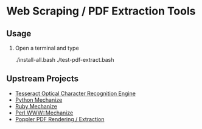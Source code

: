 # Web Scraping / PDF Extraction Tools

## Usage

1. Open a terminal and type

	./install-all.bash
	./test-pdf-extract.bash

## Upstream Projects
* [Tesseract Optical Character Recognition Engine](https://code.google.com/p/tesseract-ocr/)
* [Python Mechanize](http://wwwsearch.sourceforge.net/mechanize/)
* [Ruby Mechanize](http://mechanize.rubyforge.org/)
* [Perl WWW::Mechanize](http://search.cpan.org/~jesse/WWW-Mechanize-1.72/)
* [Poppler PDF Rendering / Extraction](http://search.cpan.org/~jesse/WWW-Mechanize-1.72/)
